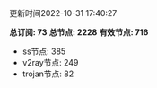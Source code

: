 更新时间2022-10-31 17:40:27

**总订阅: 73**
**总节点: 2228**
**有效节点: 716**
- ss节点: 385
- v2ray节点: 249
- trojan节点: 82
